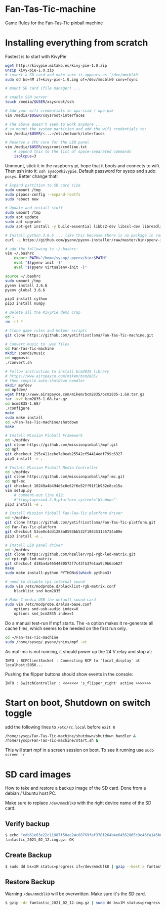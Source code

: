 # Fan-Tas-Tic-machine
Game Rules for the Fan-Tas-Tic pinball machine

# Installing everything from scratch

Fastest is to start with KivyPie

```bash
wget http://kivypie.mitako.eu/kivy-pie-1.0.zip
unzip kivy-pie-1.0.zip
# insert a SD card and make sure it appears as `/dev/mmcblk0`
sudo dd bs=4M if=kivy-pie-1.0.img of=/dev/mmcblk0 conv=fsync

# mount SD card (file manager) ...

# enable SSH server
touch /media/$USER/xsysroot/ssh

# Add your wifi credentials in wpa-ssid / wpa-psk
vim /media/$USER/xsysroot/interfaces

# The above doesn't seem to work anymore ...
# so mount the system partition and add the wifi credentials to:
vim /media/$USER/<...>/etc/network/interfaces

# Reserve a CPU core for the LED panel
vim /media/$USER/xsysroot/cmdline.txt
    # append this to the list of space-separated commands
    isolcpus=3
```

Unmount, stick it in the raspberry pi, hope that it boots and connects to wifi. Then ssh into it: `ssh sysop@kivypie`.
Default password for sysop and sudo: `posys`. Better change that!

```bash
# Expand partition to SD card size
sudo umount /tmp
sudo pipaos-config --expand-rootfs
sudo reboot now

# Update and install stuff
sudo umount /tmp
sudo apt update
sudo apt upgrade
sudo apt-get install -y build-essential libbz2-dev libssl-dev libreadline-dev libsqlite3-dev tk-dev libpng-dev libfreetype6-dev libncurses5-dev sox

# Install python 3.6.6 ... like this because there is no package in raspian :(
curl -L https://github.com/pyenv/pyenv-installer/raw/master/bin/pyenv-installer | bash

# add the following to ~/.bashrc:
vim ~/.bashrc
    export PATH="/home/sysop/.pyenv/bin:$PATH"
    eval "$(pyenv init -)"
    eval "$(pyenv virtualenv-init -)"

source ~/.bashrc
sudo umount /tmp
pyenv install 3.6.6
pyenv global 3.6.6

pip3 install cython
pip3 install numpy

# Delete all the KivyPie demo crap
cd ~
rm -rf *

# Clone game rules and helper scripts
git clone https://github.com/yetifrisstlama/Fan-Tas-Tic-machine.git

# Convert music to .wav files
cd Fan-Tas-Tic-machine
mkdir sounds/music
cd oggmusic
./convert.sh

# Follow instruction to install bcm2835 library
# https://www.airspayce.com/mikem/bcm2835/
# then compile auto-shutdown handler
mkdir mpfdev
cd mpfdev/
wget http://www.airspayce.com/mikem/bcm2835/bcm2835-1.68.tar.gz
tar -xvf bcm2835-1.68.tar.gz
cd bcm2835-1.68/
./configure
make
sudo make install
cd ~/Fan-Tas-Tic-machine/shutdown
make

# Install Mission Pinball Framework
cd ~/mpfdev
git clone https://github.com/missionpinball/mpf.git
cd mpf
git checkout 295c411cebe7e0eab25542cf54414edf799c6327
pip3 install -e .

# Install Mission Pinball Media Controller
cd ~/mpfdev
git clone https://github.com/missionpinball/mpf-mc.git
cd mpf-mc
git checkout 10249a4b494d6c0e62f6e52ff91f1b982e8ce15a
vim setup.py
    # comment-out line 612:
    #'ffpyplayer==4.2.0;platform_system!="Windows"'
pip3 install -e .

# Install Mission Pinball Fan-Tas-Tic platform driver
cd ~/mpfdev
git clone https://github.com/yetifrisstlama/Fan-Tas-Tic-platform.git
cd Fan-Tas-Tic-platform
git checkout 53ce0c4dd1288a8593bb532f194353135734a09e
pip3 install -e .

# Install LED panel driver
cd ~/mpfdev
git clone https://github.com/hzeller/rpi-rgb-led-matrix.git
cd rpi-rgb-led-matrix
git checkout d18ba4a4654480572f7c43fb37e1aa9c9b6ab627
make
sudo make install-python PYTHON=$(which python3)

# need to disable rpi internal sound
sudo vim /etc/modprobe.d/blacklist-rgb-matrix.conf
    blacklist snd_bcm2835

# Make C-media USB the default sound-card
sudo vim /etc/modprobe.d/alsa-base.conf
    options snd-usb-audio index=0
    options snd_bcm2835 index=1
```

Do a manual test-run if mpf starts. The -a option makes it re-generate all cache files, which seems to be needed on the first run only.

```bash
cd ~/Fan-Tas-Tic-machine
sudo /home/sysop/.pyenv/shims/mpf -at
```

As mpf-mc is not running, it should power up the 24 V relay and stop at:

```
INFO : BCPClientSocket : Connecting BCP to 'local_display' at localhost:5050...
```

Pushing the flipper buttons should show events in the console:

```
INFO : SwitchController : <<<<<<< 's_flipper_right' active >>>>>>>
```

# Start on boot, Shutdown on switch toggle
add the following lines to `/etc/rc.local` before `exit 0`

```bash
/home/sysop/Fan-Tas-Tic-machine/shutdown/shutdown_handler &
/home/sysop/Fan-Tas-Tic-machine/start.sh &
```

This will start mpf in a screen session on boot. To see it running use `sudo screen -r`

# SD card images
How to take and restore a backup image of the SD card. Done from a debian / Ubuntu host PC.

Make sure to replace `/dev/mmcblk0` with the right device name of the SD card.

## Verify backup

```bash
$ echo "edb61e63e22c11887f58ae24c08769faf378f264b4e64562865c9c46fa145b87  fantastic_2021_02_12.img.gz" | sha256sum -c
fantastic_2021_02_12.img.gz: OK
```

## Create Backup

```bash
$ sudo dd bs=1M status=progress if=/dev/mmcblk0 | gzip --best > fantastic_2021_02_12.img.gz
```

## Restore Backup

Warning `/dev/mmcblk0` will be overwritten. Make sure it's the SD card.

```bash
$ gzip -dc fantastic_2021_02_12.img.gz | sudo dd bs=1M status=progress of=/dev/mmcblk0
```
